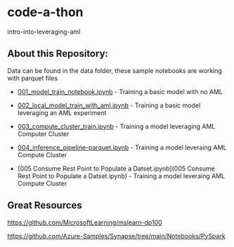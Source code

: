 <!-- #region -->
# code-a-thon

intro-into-leveraging-aml

## About this Repository:

Data can be found in the data folder, these sample notebooks are working with parquet files

- [001_model_train_notebook.ipynb](001_model_train_notebook.ipynb) - Training a basic model with no AML

- [002_local_model_train_with_aml.ipynb](002_local_model_train_with_aml.ipynb) - Training a basic model leveraging an AML experiment

- [003_compute_cluster_train.ipynb](003_compute_cluster_train.ipynb) - Training a model leveraging AML Computer Cluster

- [004_inference_pipeline-parquet.ipynb](004_inference_pipeline-parquet.ipynb) - Training a model leveraing AML Compute Cluster

- [005 Consume Rest Point to Populate a Datset.ipynb](005 Consume Rest Point to Populate a Datset.ipynb) - Training a model leveraing AML Compute Cluster



## Great Resources

https://github.com/MicrosoftLearning/mslearn-dp100

https://github.com/Azure-Samples/Synapse/tree/main/Notebooks/PySpark


<!-- #endregion -->

```python

```
